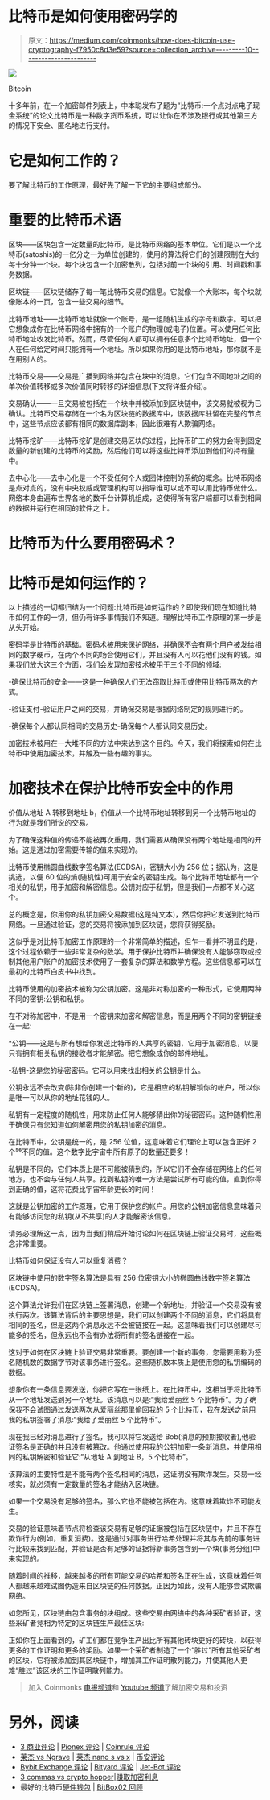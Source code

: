 # 比特币是如何使用密码学的

> 原文：<https://medium.com/coinmonks/how-does-bitcoin-use-cryptography-f7950c8d3e59?source=collection_archive---------10----------------------->

![](img/dbdbc0bf8cd349ec73387605943515a9.png)

Bitcoin

十多年前，在一个加密邮件列表上，中本聪发布了题为“比特币:一个点对点电子现金系统”的论文比特币是一种数字货币系统，可以让你在不涉及银行或其他第三方的情况下安全、匿名地进行支付。

# 它是如何工作的？

要了解比特币的工作原理，最好先了解一下它的主要组成部分。

# 重要的比特币术语

区块——区块包含一定数量的比特币，是比特币网络的基本单位。它们是以一个比特币(satoshis)的一亿分之一为单位创建的，使用的算法将它们的创建限制在大约每十分钟一个块。每个块包含一个加密散列，包括对前一个块的引用、时间戳和事务数据。

区块链——区块链储存了每一笔比特币交易的信息。它就像一个大账本，每个块就像账本的一页，包含一些交易的细节。

比特币地址——比特币地址就像一个账号，是一组随机生成的字母和数字。可以把它想象成你在比特币网络中拥有的一个账户的物理(或电子)位置。可以使用任何比特币地址收发比特币。然而，尽管任何人都可以拥有任意多个比特币地址，但一个人在任何给定时间只能拥有一个地址。所以如果你用的是比特币地址，那你就不是在用别人的。

比特币交易——交易是广播到网络并包含在块中的消息。它们包含不同地址之间的单次价值转移或多次价值同时转移的详细信息(下文将详细介绍)。

交易确认——一旦交易被包括在一个块中并被添加到区块链中，该交易就被视为已确认。比特币交易存储在一个名为区块链的数据库中，该数据库驻留在完整的节点中，这些节点应该都有相同的数据库副本，因此很难有人欺骗网络。

比特币挖矿——比特币挖矿是创建交易区块的过程，比特币矿工的努力会得到固定数量的新创建的比特币的奖励，然后他们可以将这些比特币添加到他们的持有量中。

去中心化——去中心化是一个不受任何个人或团体控制的系统的概念。比特币网络是点对点的，没有中央权威或管理机构可以指导谁可以或不可以用比特币做什么。网络本身由遍布世界各地的数千台计算机组成，这使得所有客户端都可以看到相同的数据并运行在相同的软件之上。

# 比特币为什么要用密码术？

# 比特币是如何运作的？

以上描述的一切都归结为一个问题:比特币是如何运作的？即使我们现在知道比特币如何工作的一切，但仍有许多事情我们不知道。理解比特币工作原理的第一步是从头开始。

密码学是比特币的基础。密码术被用来保护网络，并确保不会有两个用户被发给相同的数字硬币，在两个不同的场合使用它们，并且没有人可以花他们没有的钱。如果我们放大这三个方面，我们会发现加密技术被用于三个不同的领域:

-确保比特币的安全——这是一种确保人们无法窃取比特币或使用比特币两次的方式。

-验证支付-验证用户之间的交易，并确保交易是根据网络制定的规则进行的。

-确保每个人都认同相同的交易历史-确保每个人都认同交易历史。

加密技术被用在一大堆不同的方法中来达到这个目的。今天，我们将探索如何在比特币中使用加密技术，并触及一些有趣的事实。

# 加密技术在保护比特币安全中的作用

价值从地址 A 转移到地址 b，价值从一个比特币地址转移到另一个比特币地址的行为就是我们所说的交易。

为了确保这种值的传递不能被再次重用，我们需要从确保没有两个地址是相同的开始。这是通过加密需要传输的值来实现的。

比特币使用椭圆曲线数字签名算法(ECDSA)，密钥大小为 256 位；据认为，这是挑选，以便 60 位的熵(随机性)可用于安全的密钥生成。每个比特币地址都有一个相关的私钥，用于加密和解密信息。公钥对应于私钥，但是我们一点都不关心这个。

总的概念是，你用你的私钥加密交易数据(这是纯文本)，然后你把它发送到比特币网络。一旦通过验证，您的交易将被添加到区块链，您将获得奖励。

这似乎是对比特币加密工作原理的一个非常简单的描述，但乍一看并不明显的是，这个过程依赖于一些非常复杂的数学。用于保护比特币并确保没有人能够窃取或控制其他用户账户的加密技术使用了一套复杂的算法和数学方程。这些信息都可以在最初的比特币白皮书中找到。

比特币使用的加密技术被称为公钥加密。这是非对称加密的一种形式，它使用两种不同的密钥:公钥和私钥。

在不对称加密中，不是用一个密钥来加密和解密信息，而是用两个不同的密钥链接在一起:

*公钥——这是与所有想给你发送比特币的人共享的密钥，它用于加密消息，以便只有拥有相关私钥的接收者才能解密。把它想象成你的邮件地址。

-私钥-这是您的秘密密码。它可以用来找出相关的公钥是什么。

公钥永远不会改变(除非你创建一个新的)，它是相应的私钥解锁你的帐户，所以你是唯一可以从你的地址花钱的人。

私钥有一定程度的随机性，用来防止任何人能够猜出你的秘密密码。这种随机性用于确保只有您知道如何解密用您的私钥加密的消息。

在比特币中，公钥是统一的，是 256 位值，这意味着它们理论上可以包含正好 2 个⁵⁶不同的值。这个数字比宇宙中所有原子的数量还要多！

私钥是不同的，它们本质上是不可能被猜到的，所以它们不会存储在网络上的任何地方，也不会与任何人共享。找到私钥的唯一方法是尝试所有可能的值，直到你得到正确的值，这将花费比宇宙年龄更长的时间！

这就是公钥加密的工作原理，它用于保护您的帐户。用您的公钥加密信息意味着只有能够访问您的私钥(从不共享)的人才能解密该信息。

请务必理解这一点，因为当我们稍后开始讨论如何在区块链上验证交易时，这些概念非常重要。

比特币如何保证没有人可以重复消费？

区块链中使用的数字签名算法是具有 256 位密钥大小的椭圆曲线数字签名算法(ECDSA)。

这个算法允许我们在区块链上签署消息，创建一个新地址，并验证一个交易没有被执行两次。该算法背后的主要思想是，我们可以创建两个不同的消息，它们将具有相同的签名，但是这两个消息永远不会被链接在一起。这意味着我们可以创建尽可能多的签名，但永远也不会有办法将所有的签名链接在一起。

这对于如何在区块链上验证交易非常重要。要创建一个新的事务，您需要用称为签名随机数的数据字节对该事务进行签名。这些随机数本质上是使用您的私钥编码的数据。

想象你有一条信息要发送，你把它写在一张纸上。在比特币中，这相当于将比特币从一个地址发送到另一个地址。该消息可以是:“我给爱丽丝 5 个比特币”。为了确保我不会试图通过发送两次从爱丽丝那里偷回我的 5 个比特币，我在发送之前用我的私钥签署了消息:“我给了爱丽丝 5 个比特币”。

现在我已经对消息进行了签名，我可以将它发送给 Bob(消息的预期接收者),他验证签名是正确的并且没有被篡改。他通过使用我的公钥加密一条新消息，并使用相同的私钥解密和验证它:“从地址 A 到地址 B，5 个比特币”。

该算法的主要特性是不能有两个签名相同的消息，这证明没有欺诈发生。交易一经核实，就必须有一定数量的签名才能纳入区块链。

如果一个交易没有足够的签名，那么它也不能被包括在内。这意味着欺诈不可能发生。

交易的验证意味着节点将检查该交易有足够的证据被包括在区块链中，并且不存在欺诈行为(例如，重复消费)。这是通过对事务进行哈希处理并将其与先前的事务进行比较来找到匹配，并验证是否有足够的证据将新事务包含到一个块(事务分组)中来实现的。

随着时间的推移，越来越多的所有可能交易的哈希和签名正在生成，这意味着任何人都越来越难试图伪造来自区块链的任何数据。正因为如此，没有人能够尝试欺骗网络。

如您所见，区块链由包含事务的块组成。这些交易由网络中的各种采矿者验证，这些采矿者竞相为特定的区块链生产最佳区块:

正如你在上面看到的，矿工们都在竞争生产出比所有其他砖块更好的砖块，以获得更多的工作证明和更多的奖励。如果一个采矿者制造了一个“胜过”所有其他采矿者的区块，它将被添加到其区块链中，增加其工作证明散列能力，并使其他人更难“胜过”该区块的工作证明散列能力。

> 加入 Coinmonks [电报频道](https://t.me/coincodecap)和 [Youtube 频道](https://www.youtube.com/c/coinmonks/videos)了解加密交易和投资

# 另外，阅读

*   [3 商业评论](/coinmonks/3commas-review-an-excellent-crypto-trading-bot-2020-1313a58bec92) | [Pionex 评论](https://coincodecap.com/pionex-review-exchange-with-crypto-trading-bot) | [Coinrule 评论](/coinmonks/coinrule-review-2021-a-beginner-friendly-crypto-trading-bot-daf0504848ba)
*   [莱杰 vs Ngrave](/coinmonks/ledger-vs-ngrave-zero-7e40f0c1d694) | [莱杰 nano s vs x](/coinmonks/ledger-nano-s-vs-x-battery-hardware-price-storage-59a6663fe3b0) | [币安评论](/coinmonks/binance-review-ee10d3bf3b6e)
*   [Bybit Exchange 评论](/coinmonks/bybit-exchange-review-dbd570019b71) | [Bityard 评论](https://coincodecap.com/bityard-reivew) | [Jet-Bot 评论](https://coincodecap.com/jet-bot-review)
*   [3 commas vs crypto hopper](/coinmonks/3commas-vs-pionex-vs-cryptohopper-best-crypto-bot-6a98d2baa203)|[赚取加密利息](/coinmonks/earn-crypto-interest-b10b810fdda3)
*   最好的比特币[硬件钱包](/coinmonks/hardware-wallets-dfa1211730c6) | [BitBox02 回顾](/coinmonks/bitbox02-review-your-swiss-bitcoin-hardware-wallet-c36c88fff29)